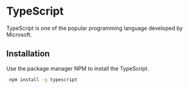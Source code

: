 # TypeScript

TypeScript is one of the popular programming language developed by Microsoft.

## Installation

Use the package manager NPM to install the TypeScript.

```Bash
 npm install -g typescript
```
